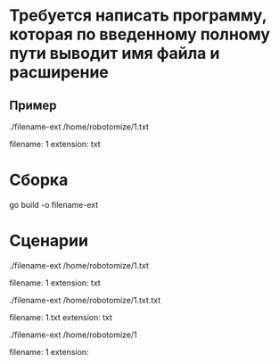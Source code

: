 # Требуется написать программу, которая по введенному полному пути выводит имя файла и расширение

## Пример

./filename-ext /home/robotomize/1.txt

filename: 1
extension: txt

# Сборка

go build -o filename-ext


# Сценарии

./filename-ext /home/robotomize/1.txt

filename: 1
extension: txt



./filename-ext /home/robotomize/1.txt.txt

filename: 1.txt
extension: txt



./filename-ext /home/robotomize/1

filename: 1
extension: